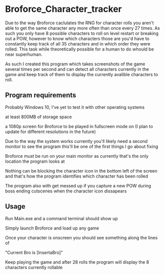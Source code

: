 # Broforce_Character_tracker
Due to the way Broforce caclulates the RNG for character rolls you aren't able to get the same character any more often than once every 27 times.
As such you only have 8 possible characters to roll on level restart or breaking out a POW, however to know which characters those are you'd have to constantly keep track of all 35 characters and in which order they were rolled.
This task while theoretically possible for a human to do whould be near superhuman.

As such I created this program which takes screenshots of the game several times per second and can detect all characters currently in the game and keep track of them to display the currently avalible characters to roll.

Program requirements
------------------------
Probably Windows 10, I've yet to test it with other operating systems

at least 800MB of storage space

a 1080p screen for Broforce to be played in fullscreen mode on (I plan to update for different resolutions in the future)

Due to the way the system works currently you'll likely need a second monitor to see the program this'll be one of the first things I go about fixing

Broforce must be run on your main monitor as currently that's the only location the program looks at

Nothing can be blocking the character icon in the bottom left of the screen and that's how the program identifies which character has been rolled

The program also with get messed up if you capture a new POW during boss ending cutscenes when the character icon dissapears

Usage
---------------------------
Run Main.exe and a command terminal should show up

Simply launch Broforce and load up any game

Once your character is onscreen you should see something along the lines of

"Current Bro is [InsertaBro]"

Keep playing the game and after 28 rolls the program will display the 8 characters currently rollable
